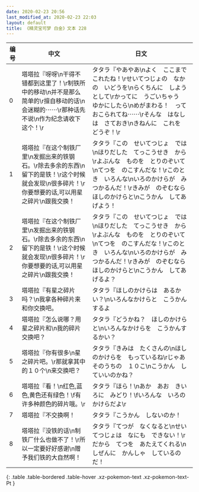 ```yaml
---
date: 2020-02-23 20:56
last_modified_at: 2020-02-23 22:03
layout: default
title: 《精灵宝可梦 白金》文本 228
---
```

| 编号 | 中文 | 日文 |
| ---- | ---- | ---- |
| 0 | 塔塔拉『呀呀\n干得不错都到这里了！\r制铁所中的移动\n并不是那么简单的\r擅自移动的话\n会迷糊的⋯⋯\r那种话先不说\n作为纪念请收下这个！\r | タタラ『やあやあ\nよく　ここまで　これたね！\rせいてつじょの　なかの　いどうを\nらくちんに　しようとして\rかってに　うごいちゃう　ゆかにしたら\nめがまわる！　って　おこられてね⋯⋯\rそんな　はなしは　さておき\nきねんに　これを　どうぞ！\r |
| 1 | 塔塔拉『在这个制铁厂里\n发掘出来的铁钢石。\r除去多余的东西\n留下的是铁！\r这个时候就会发现\n很多碎片！\r你要想要的话,可以用星之碎片\n跟我交换！ | タタラ『この　せいてつじょ　では\nほりだした　てっこうせき　から\rよぶんな　ものを　とりのぞいて\nてつを　のこすんだな！\rこのとき　いろんな\nいろのかけらが　みつかるんだ！\rきみが　のぞむなら　ほしのかけらと\nこうかん　してあげよう！ |
| 2 | 塔塔拉『在这个制铁厂里\n发掘出来的铁钢石。\r除去多余的东西\n留下的是铁！\r这个时候就会发现\n很多碎片！\r你要想要的话,可以用星之碎片\n跟我交换！ | タタラ『この　せいてつじょ　では\nほりだした　てっこうせき　から\rよぶんな　ものを　とりのぞいて\nてつを　のこすんだな！\rこのとき　いろんな\nいろのかけらが　みつかるんだ！\rきみが　のぞむなら　ほしのかけらと\nこうかん　してあげるよ？ |
| 3 | 塔塔拉『有星之碎片吗？\n我拿各种碎片来和你交换吧。 | タタラ『ほしのかけらは　あるかい？\nいろんなかけらと　こうかん　するよ |
| 4 | 塔塔拉『怎么说哪？用星之碎片和\n我的碎片交换吧？ | タタラ『どうかね？　ほしのかけらと\nいろんなかけらを　こうかんするかい？ |
| 5 | 塔塔拉『你有很多\n星之碎片吧。\r那就拿其中的１０个\n来交换吧？ | タタラ『きみは　たくさんの\nほしのかけらを　もっているね\rじゃあ　そのうちの　１０こ\nこうかん　していいのかね？ |
| 6 | 塔塔拉『看！\n红色,蓝色,黄色还有绿色！\f有许多种颜色的碎片哦。\r | タタラ『ほら！\nあか　あお　きいろに　みどり！\fいろんな　いろの　かけらだよ\r |
| 7 | 塔塔拉『不交换啊！ | タタラ『こうかん　しないのか！ |
| 8 | 塔塔拉『没铁的话\n制铁厂什么也做不了！\r所以一定要好好感谢\n赠予我们铁的大自然啊！ | タタラ『てつが　なくなると\nせいてつじょは　なにも　できない！\rだから　てつを　あたえてくれる\nしぜんに　かんしゃ　しているのだ！ |
{: .table .table-bordered .table-hover .xz-pokemon-text .xz-pokemon-text-Pt }